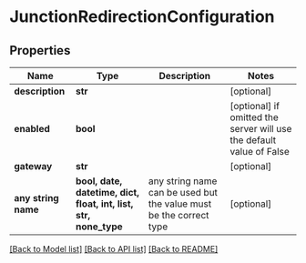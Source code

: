 # JunctionRedirectionConfiguration


## Properties
Name | Type | Description | Notes
------------ | ------------- | ------------- | -------------
**description** | **str** |  | [optional] 
**enabled** | **bool** |  | [optional]  if omitted the server will use the default value of False
**gateway** | **str** |  | [optional] 
**any string name** | **bool, date, datetime, dict, float, int, list, str, none_type** | any string name can be used but the value must be the correct type | [optional]

[[Back to Model list]](../README.md#documentation-for-models) [[Back to API list]](../README.md#documentation-for-api-endpoints) [[Back to README]](../README.md)


